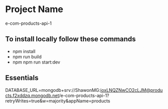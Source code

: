 # Project Name

e-com-products-api-1

## To install locally follow these commands

- npm install
- npm run build
- npm npm run start:dev

## Essentials

DATABASE_URL=mongodb+srv://ShawonMG:ioxLNQZNwCO2cLJM@products.f2xddzq.mongodb.net/e-com-products-api-1?retryWrites=true&w=majority&appName=products
